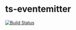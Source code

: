 # ts-eventemitter

[![Build Status](https://travis-ci.com/ElijahKotyluk/ts-eventemitter.svg?branch=master)](https://travis-ci.com/ElijahKotyluk/ts-eventemitter)
